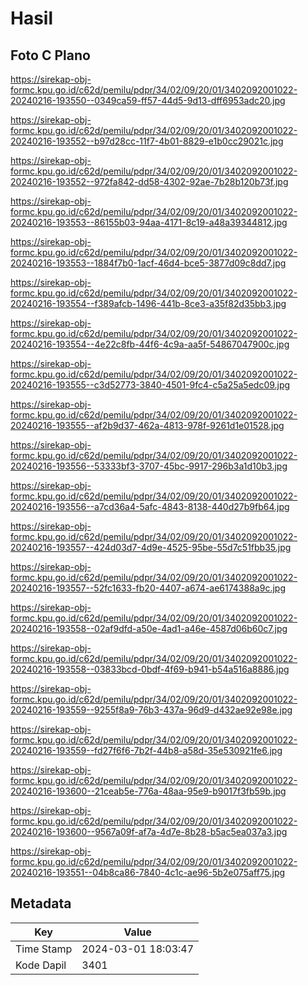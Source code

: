 # Hasil

## Foto C Plano

https://sirekap-obj-formc.kpu.go.id/c62d/pemilu/pdpr/34/02/09/20/01/3402092001022-20240216-193550--0349ca59-ff57-44d5-9d13-dff6953adc20.jpg

https://sirekap-obj-formc.kpu.go.id/c62d/pemilu/pdpr/34/02/09/20/01/3402092001022-20240216-193552--b97d28cc-11f7-4b01-8829-e1b0cc29021c.jpg

https://sirekap-obj-formc.kpu.go.id/c62d/pemilu/pdpr/34/02/09/20/01/3402092001022-20240216-193552--972fa842-dd58-4302-92ae-7b28b120b73f.jpg

https://sirekap-obj-formc.kpu.go.id/c62d/pemilu/pdpr/34/02/09/20/01/3402092001022-20240216-193553--86155b03-94aa-4171-8c19-a48a39344812.jpg

https://sirekap-obj-formc.kpu.go.id/c62d/pemilu/pdpr/34/02/09/20/01/3402092001022-20240216-193553--1884f7b0-1acf-46d4-bce5-3877d09c8dd7.jpg

https://sirekap-obj-formc.kpu.go.id/c62d/pemilu/pdpr/34/02/09/20/01/3402092001022-20240216-193554--f389afcb-1496-441b-8ce3-a35f82d35bb3.jpg

https://sirekap-obj-formc.kpu.go.id/c62d/pemilu/pdpr/34/02/09/20/01/3402092001022-20240216-193554--4e22c8fb-44f6-4c9a-aa5f-54867047900c.jpg

https://sirekap-obj-formc.kpu.go.id/c62d/pemilu/pdpr/34/02/09/20/01/3402092001022-20240216-193555--c3d52773-3840-4501-9fc4-c5a25a5edc09.jpg

https://sirekap-obj-formc.kpu.go.id/c62d/pemilu/pdpr/34/02/09/20/01/3402092001022-20240216-193555--af2b9d37-462a-4813-978f-9261d1e01528.jpg

https://sirekap-obj-formc.kpu.go.id/c62d/pemilu/pdpr/34/02/09/20/01/3402092001022-20240216-193556--53333bf3-3707-45bc-9917-296b3a1d10b3.jpg

https://sirekap-obj-formc.kpu.go.id/c62d/pemilu/pdpr/34/02/09/20/01/3402092001022-20240216-193556--a7cd36a4-5afc-4843-8138-440d27b9fb64.jpg

https://sirekap-obj-formc.kpu.go.id/c62d/pemilu/pdpr/34/02/09/20/01/3402092001022-20240216-193557--424d03d7-4d9e-4525-95be-55d7c51fbb35.jpg

https://sirekap-obj-formc.kpu.go.id/c62d/pemilu/pdpr/34/02/09/20/01/3402092001022-20240216-193557--52fc1633-fb20-4407-a674-ae6174388a9c.jpg

https://sirekap-obj-formc.kpu.go.id/c62d/pemilu/pdpr/34/02/09/20/01/3402092001022-20240216-193558--02af9dfd-a50e-4ad1-a46e-4587d06b60c7.jpg

https://sirekap-obj-formc.kpu.go.id/c62d/pemilu/pdpr/34/02/09/20/01/3402092001022-20240216-193558--03833bcd-0bdf-4f69-b941-b54a516a8886.jpg

https://sirekap-obj-formc.kpu.go.id/c62d/pemilu/pdpr/34/02/09/20/01/3402092001022-20240216-193559--9255f8a9-76b3-437a-96d9-d432ae92e98e.jpg

https://sirekap-obj-formc.kpu.go.id/c62d/pemilu/pdpr/34/02/09/20/01/3402092001022-20240216-193559--fd27f6f6-7b2f-44b8-a58d-35e530921fe6.jpg

https://sirekap-obj-formc.kpu.go.id/c62d/pemilu/pdpr/34/02/09/20/01/3402092001022-20240216-193600--21ceab5e-776a-48aa-95e9-b9017f3fb59b.jpg

https://sirekap-obj-formc.kpu.go.id/c62d/pemilu/pdpr/34/02/09/20/01/3402092001022-20240216-193600--9567a09f-af7a-4d7e-8b28-b5ac5ea037a3.jpg

https://sirekap-obj-formc.kpu.go.id/c62d/pemilu/pdpr/34/02/09/20/01/3402092001022-20240216-193551--04b8ca86-7840-4c1c-ae96-5b2e075aff75.jpg


## Metadata

| Key        | Value               |
| ---------- | ------------------- |
| Time Stamp | 2024-03-01 18:03:47 |
| Kode Dapil | 3401                |



